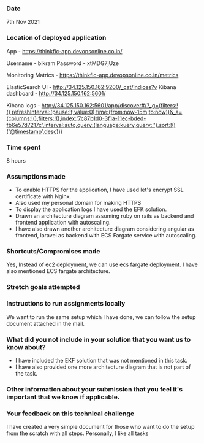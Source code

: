 ### Date
7th Nov 2021
### Location of deployed application

App - https://thinkfic-app.devopsonline.co.in/

Username - bikram
Password - xtMDG7jUze

Monitoring Matrics - https://thinkfic-app.devopsonline.co.in/metrics

ElasticSearch UI - http://34.125.150.162:9200/_cat/indices?v
Kibana dashboard - http://34.125.150.162:5601/

Kibana logs - http://34.125.150.162:5601/app/discover#/?_g=(filters:!(),refreshInterval:(pause:!t,value:0),time:(from:now-15m,to:now))&_a=(columns:!(),filters:!(),index:'7c87b1d0-3f1a-11ec-bded-fb6e57d7217c',interval:auto,query:(language:kuery,query:''),sort:!(!('@timestamp',desc)))

### Time spent
8 hours 
### Assumptions made
- To enable HTTPS for the application, I have used let's encrypt SSL certificate with Nginx.
- Also used my personal domain for making HTTPS
- To display the application logs I have used the EFK solution.
- Drawn an architecture diagram assuming ruby on rails as backend and frontend application with autoscaling.
- I have also drawn another architecture diagram considering angular as frontend, laravel as backend with ECS Fargate service with autoscaling. 

### Shortcuts/Compromises made
Yes, Instead of ec2 deployment, we can use ecs fargate deployment. I have also mentioned ECS fargate architecture.
### Stretch goals attempted

### Instructions to run assignments locally
We want to run the same setup which I have done, we can follow the setup document attached in the mail.
### What did you not include in your solution that you want us to know about?
- I have included the EKF solution that was not mentioned in this task.
- I have also provided one more architecture diagram that is not part of the task.

### Other information about your submission that you feel it's important that we know if applicable.
### Your feedback on this technical challenge

I have created a very simple document for those who want to do the setup from the scratch with all steps.
Personally, I like all tasks
